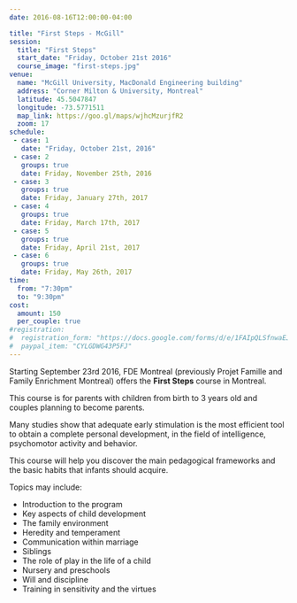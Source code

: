 ```yaml
---
date: 2016-08-16T12:00:00-04:00

title: "First Steps - McGill"
session:
  title: "First Steps"
  start_date: "Friday, October 21st 2016"
  course_image: "first-steps.jpg"
venue:
  name: "McGill University, MacDonald Engineering building"
  address: "Corner Milton & University, Montreal"
  latitude: 45.5047847
  longitude: -73.5771511
  map_link: https://goo.gl/maps/wjhcMzurjfR2
  zoom: 17
schedule:
 - case: 1
   date: "Friday, October 21st, 2016"
 - case: 2
   groups: true
   date: Friday, November 25th, 2016
 - case: 3
   groups: true
   date: Friday, January 27th, 2017
 - case: 4
   groups: true
   date: Friday, March 17th, 2017
 - case: 5
   groups: true
   date: Friday, April 21st, 2017
 - case: 6
   groups: true
   date: Friday, May 26th, 2017
time:
  from: "7:30pm"
  to: "9:30pm"
cost:
  amount: 150
  per_couple: true
#registration:
#  registration_form: "https://docs.google.com/forms/d/e/1FAIpQLSfnwaEJuYes8yiOHPLUst34BlbIaKcWXSSlN3g0AhKaUXLexw/viewform"
#  paypal_item: "CYLGDWG43P5FJ"
---
```


Starting September 23rd 2016, FDE Montreal (previously Projet Famille and Family Enrichment Montreal) offers the **First Steps** course in Montreal.

This course is for parents with children from birth to 3 years old and couples planning to become parents.

Many studies show that adequate early stimulation is the most efficient tool to obtain a complete personal development, in the field of intelligence, psychomotor activity and behavior.

This course will help you discover the main pedagogical frameworks and the basic habits that infants should acquire.

Topics may include:

* Introduction to the program
* Key aspects of child development
* The family environment
* Heredity and temperament
* Communication within marriage
* Siblings
* The role of play in the life of a child
* Nursery and preschools
* Will and discipline
* Training in sensitivity and the virtues

<!--more-->
